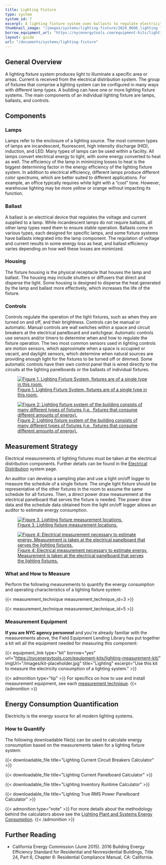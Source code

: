 ```yaml
---
title: Lighting Fixture
type: system
system_id: 7
excerpt: A lighting fixture system uses ballasts to regulate electricity to the lamps, which produce light to illuminate areas in the facility.
thumbnail_image: "/images/systems/lighting-fixture/2024_0606_lighting fixture system_thumbnail_RESIZED-01.jpg"
borrow_equipment_url: "https://nycenergytools.com/equipment-kits/lighting-measurement-kit/"
layout: guide
url: "/documents/systems/lighting-fixture"
---
```


## General Overview

A lighting fixture system produces light to illuminate a specific area or areas. Current is received from the electrical distribution system. The group of fixtures that comprise a lighting system can be configured in many ways with different lamp types. A building can have one or more lighting fixture systems. The main components of an individual lighting fixture are lamps, ballasts, and controls. 

## Components

### Lamps

Lamps refer to the enclosure of a lighting source. The most common types of lamps are incandescent, fluorescent, high intensity discharge (HID), induction, and LED. Many types of lamps can be used within a facility. All lamps convert electrical energy to light, with some energy converted to heat as well. The efficiency of the lamp in minimizing losses to heat is the biggest determining factor in the energy efficiency of the lighting fixture system. In addition to electrical efficiency, different lamps produce different color spectrums, which are better suited to different applications. For example, an office typically requires white light with a “cool” tone. However, warehouse lighting may be more yellow or orange without impacting its function.

### Ballast

A ballast is an electrical device that regulates the voltage and current supplied to a lamp. While incandescent lamps do not require ballasts, all other lamp types need them to ensure stable operation. Ballasts come in various types, each designed for specific lamps, and some fixture systems have ballasts integrated into the lamp component. The regulation of voltage and current results in some energy loss as heat, and ballast efficiency varies depending on how well these losses are minimized.

### Housing

The fixture housing is the physical receptacle that houses the lamp and ballast. The housing may include shutters or diffusers that direct and disperse the light. Some housing is designed to disperse the heat generated by the lamp and ballast more effectively, which increases the life of the fixture.

### Controls

Controls regulate the operation of the light fixtures, such as when they are turned on and off, and their brightness. Controls can be manual or automatic. Manual controls are wall switches within a space and circuit breakers at the electrical panelboard and switchgear. Automatic controls use sensors and/or timers to determine when and how to regulate the fixture operation. The two most common sensors used in lighting controls are motion sensors, which approximate when a space is occupied or vacant, and daylight sensors, which determine when natural sources are providing enough light for the fixtures to be turned off or dimmed.  Some automatic controls have their own control panel that is wired directly to the circuits at the lighting panelboards or the ballasts of individual fixtures.

<a href="/images/systems/lighting-fixture/lighting fixture figure1.png">
    <figure class="figure mb-4 mt-3">
        <img src="/images/systems/lighting-fixture/lighting fixture figure1.png" class="figure-img img-fluid rounded" alt="Figure 1. Lighting Fixture System, fixtures are of a single type in this room.">
        <figcaption class="figure-caption text-left">Figure 1. Lighting Fixture System, fixtures are of a single type in this room.</figcaption>
    </figure>
</a>

<a href="/images/systems/lighting-fixture/lighting fixture figure2.png">
    <figure class="figure mb-4 mt-3">
        <img src="/images/systems/lighting-fixture/lighting fixture figure2.png" class="figure-img img-fluid rounded" alt="Figure 2: Lighting fixture system of the building consists of many different types of fixtures (i.e., fixtures that consume different amounts of energy).">
        <figcaption class="figure-caption text-left">Figure 2: Lighting fixture system of the building consists of many different types of fixtures (i.e., fixtures that consume different amounts of energy).</figcaption>
    </figure>
</a>

<!-- ## Evaluation of Energy Consumption

Electricity is the energy source for all modern lighting systems. Table 1 provides a summary of system component measurements and values needed to quantify the hourly energy consumption and operating characteristics of a lighting fixture system.  

<div class="table-wrapper">
<table>
    <caption>Table 1. Key values, components and measurements to evaluate energy consumption.</caption>
    <thead>
        <tr>
            <th>
                System Quantification
            </th>
            <th>
                Values to be Quantified
            </th>
            <th>
                Energy Consuming Component
            </th>
            <th>
                Measurements
            </th>
        </tr>
    <tbody>
        <tr>
            <td>
                Lighting fixture system electricity usage (<a class="glossary-link" href="/glossary#kwh"><abbr title="Kilowatt Hour">kWh</abbr></a>)
            </td>
            <td>
                <ul>
                    <li>Average hourly panelboard or switchgear (<a class="glossary-link" href="/glossary#kwh"><abbr title="Kilowatt Hour">kWh</abbr></a>)</li> 
                    <li>Total operating time for the light fixtures</li>
                </ul>
            </td>
            <td>
                Light fixtures and automatic controls (if applicable).
            </td>
            <td>
                <ul>
                    <li><a href="/documents/measurement-technique/electrical-current">Hourly measurement of electricity supplied to the light fixture system from the panelboard or switchgear</a></li> 
                    <li><a href="/documents/measurement-technique/lighting-fixture-runtime">Total operating hours of the light fixtures</a></li>
                </ul>
            </td>
        </tr>
        <tr>
            <td>
                Illuminance delivered
            </td>
            <td>
                Lumens
            </td>
            <td>
                Light fixtures
            </td>
            <td>
                Lumens incident on surfaces that require illumination (workstations, walkways, shelving, etc.)
            </td>
        </tr>
        <tr>
            <td>
                Light quality
            </td>
            <td>
                Color rendering index
            </td>
            <td>
                Lamps
            </td>
            <td>
                Color rendering index measurement (speciality equipment)
            </td>
        </tr>
    </tbody>
</table> 
</div> -->

## Measurement Strategy

Electrical measurements of lighting fixtures must be taken at the electrical distribution components. Further details can be found in the <a href="/documents/systems/electrical-distribution">Electrical Distribution</a> system page.  

An auditor can develop a sampling plan and use a light on/off logger to measure the schedule of a single fixture. The single light fixture should be representative of the other fixtures in the room to assume the same schedule for all fixtures. Then, a direct power draw measurement at the electrical panelboard that serves the fixture is needed. The power draw data and the schedule data obtained from the light on/off logger allows an auditor to estimate energy consumption.

<a href="/images/systems/lighting-fixture/lighting fixture figure3.png">
    <figure class="figure mb-4 mt-3">
        <img src="/images/systems/lighting-fixture/lighting fixture figure3.png" class="figure-img img-fluid rounded" alt="Figure 3. Lighting fixture measurement locations.">
        <figcaption class="figure-caption text-left">Figure 3. Lighting fixture measurement locations.</figcaption>
    </figure>
</a>

<a href="/images/systems/lighting-fixture/lighting fixture figure4.png">
    <figure class="figure mb-4 mt-3">
        <img src="/images/systems/lighting-fixture/lighting fixture figure4.png" class="figure-img img-fluid rounded" alt="Figure 4: Electrical measurement necessary to estimate energy. Measurement is taken at the electrical panelboard that serves the lighting fixtures.">
        <figcaption class="figure-caption text-left">Figure 4: Electrical measurement necessary to estimate energy. Measurement is taken at the electrical panelboard that serves the lighting fixtures.</figcaption>
    </figure>
</a>

### What and How to Measure

Perform the following measurements to quantify the energy consumption and operating characteristics of a lighting fixture system:

{{< measurement_technique measurement_technique_id=3 >}}

{{< measurement_technique measurement_technique_id=5 >}}

### Measurement Equipment

**If you are NYC agency personnel** and you're already familiar with the measurements above, the Field Equipment Lending Library has put together a kit wit all the equipment needed for measuring this component:

<div class="equip-grid">

{{< equipment_link type="kit" borrow="yes" url="https://nycenergytools.com/equipment-kits/lighting-measurement-kit/" imgUrl="/images/kit-placeholder.jpg" title="Lighting" excerpt="Use this kit to measure the electricity consumption of a lighting system." >}}

</div>

{{< admonition type="tip" >}}
For specifics on how to use and install measurement equipment, see each [measurement technique](#what-and-how-to-measure).
{{< /admonition >}}

## Energy Consumption Quantification

Electricity is the energy source for all modern lighting systems.

### How to Quantify

The following downloadable file(s) can be used to calculate energy consumption based on the measurements taken for a lighting fixture system:

{{< downloadable_file title="Lighting Current Circuit Breakers Calculator" >}}

{{< downloadable_file title="Lighting Current Panelboard Calculator" >}}

{{< downloadable_file title="Lighting Inventory Runtime Calculator" >}}

{{< downloadable_file title="Lighting True RMS Power Panelboard Calculator" >}}

{{< admonition type="note" >}}
For more details about the methodology behind the calculators above see the [Lighting Plant and Systems Energy Consumption](/documents/calculation-methodology/lighting-plant-and-systems-energy-consumption).
{{< /admonition >}}

## Further Reading

- California Energy Commission (June 2015). 2016 Building Energy Efficiency Standard for Residential and Nonresidential Buildings, Title 24, Part 6, Chapter 6: Residential Compliance Manual, CA: California.